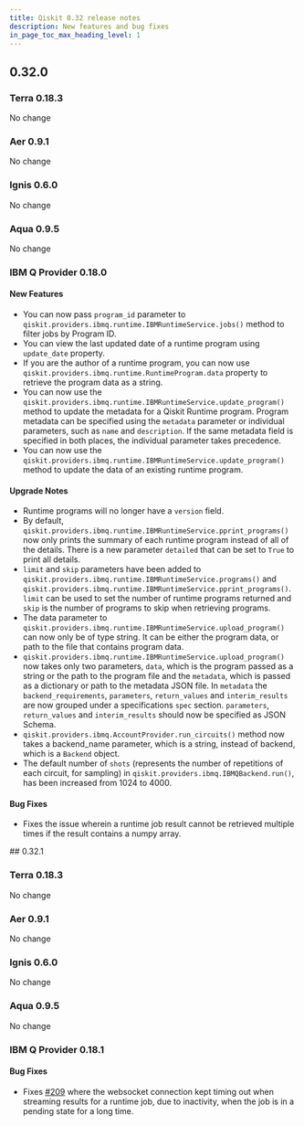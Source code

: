 ```yaml
---
title: Qiskit 0.32 release notes
description: New features and bug fixes
in_page_toc_max_heading_level: 1
---
```


## 0.32.0

<span id="id195" />

### Terra 0.18.3

No change

<span id="id196" />

### Aer 0.9.1

No change

<span id="id197" />

### Ignis 0.6.0

No change

<span id="id198" />

### Aqua 0.9.5

No change

<span id="ibm-q-provider-0-18-0" />

<span id="release-notes-0-18-0-ibmq" />

### IBM Q Provider 0.18.0

<span id="release-notes-0-18-0-ibmq-new-features" />

<span id="id199" />

#### New Features

*   You can now pass `program_id` parameter to `qiskit.providers.ibmq.runtime.IBMRuntimeService.jobs()` method to filter jobs by Program ID.
*   You can view the last updated date of a runtime program using `update_date` property.
*   If you are the author of a runtime program, you can now use `qiskit.providers.ibmq.runtime.RuntimeProgram.data` property to retrieve the program data as a string.
*   You can now use the `qiskit.providers.ibmq.runtime.IBMRuntimeService.update_program()` method to update the metadata for a Qiskit Runtime program. Program metadata can be specified using the `metadata` parameter or individual parameters, such as `name` and `description`. If the same metadata field is specified in both places, the individual parameter takes precedence.
*   You can now use the `qiskit.providers.ibmq.runtime.IBMRuntimeService.update_program()` method to update the data of an existing runtime program.

<span id="release-notes-0-18-0-ibmq-upgrade-notes" />

<span id="id200" />

#### Upgrade Notes

*   Runtime programs will no longer have a `version` field.
*   By default, `qiskit.providers.ibmq.runtime.IBMRuntimeService.pprint_programs()` now only prints the summary of each runtime program instead of all of the details. There is a new parameter `detailed` that can be set to `True` to print all details.
*   `limit` and `skip` parameters have been added to `qiskit.providers.ibmq.runtime.IBMRuntimeService.programs()` and `qiskit.providers.ibmq.runtime.IBMRuntimeService.pprint_programs()`. `limit` can be used to set the number of runtime programs returned and `skip` is the number of programs to skip when retrieving programs.
*   The data parameter to `qiskit.providers.ibmq.runtime.IBMRuntimeService.upload_program()` can now only be of type string. It can be either the program data, or path to the file that contains program data.
*   `qiskit.providers.ibmq.runtime.IBMRuntimeService.upload_program()` now takes only two parameters, `data`, which is the program passed as a string or the path to the program file and the `metadata`, which is passed as a dictionary or path to the metadata JSON file. In `metadata` the `backend_requirements`, `parameters`, `return_values` and `interim_results` are now grouped under a specifications `spec` section. `parameters`, `return_values` and `interim_results` should now be specified as JSON Schema.
*   `qiskit.providers.ibmq.AccountProvider.run_circuits()` method now takes a backend\_name parameter, which is a string, instead of backend, which is a `Backend` object.
*   The default number of `shots` (represents the number of repetitions of each circuit, for sampling) in `qiskit.providers.ibmq.IBMQBackend.run()`, has been increased from 1024 to 4000.

<span id="release-notes-0-18-0-ibmq-bug-fixes" />

<span id="id201" />

#### Bug Fixes

*   Fixes the issue wherein a runtime job result cannot be retrieved multiple times if the result contains a numpy array.

<span id="qiskit-0-31-0" />
## 0.32.1

<span id="terra-0-18-3" />

### Terra 0.18.3

No change

<span id="id193" />

### Aer 0.9.1

No change

<span id="ignis-0-6-0" />

### Ignis 0.6.0

No change

<span id="aqua-0-9-5" />

### Aqua 0.9.5

No change

<span id="ibm-q-provider-0-18-1" />

<span id="release-notes-0-18-1-ibmq" />

### IBM Q Provider 0.18.1

<span id="release-notes-0-18-1-ibmq-bug-fixes" />

<span id="id194" />

#### Bug Fixes

*   Fixes [#209](https://github.com/Qiskit-Partners/qiskit-ibm/issues/209) where the websocket connection kept timing out when streaming results for a runtime job, due to inactivity, when the job is in a pending state for a long time.

<span id="qiskit-0-32-0" />
